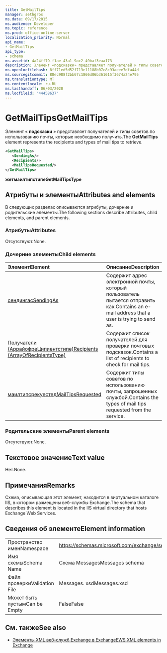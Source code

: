 ```yaml
---
title: GetMailTips
manager: sethgros
ms.date: 09/17/2015
ms.audience: Developer
ms.topic: reference
ms.prod: office-online-server
localization_priority: Normal
api_name:
- GetMailTips
api_type:
- schema
ms.assetid: 4a24ff79-f1ae-43a1-9ac2-49baf3eaa173
description: Элемент «подсказки» представляет получателей и типы советов по использованию почты, которые необходимо получить.
ms.openlocfilehash: 8ff71ed5d52f713e11188b07c8c93aeee7dfa44d
ms.sourcegitcommit: 88ec988f2bb67c1866d06b361615f3674a24e795
ms.translationtype: MT
ms.contentlocale: ru-RU
ms.lasthandoff: 06/03/2020
ms.locfileid: "44458637"
---
```

# <a name="getmailtips"></a><span data-ttu-id="d53f8-103">GetMailTips</span><span class="sxs-lookup"><span data-stu-id="d53f8-103">GetMailTips</span></span>

<span data-ttu-id="d53f8-104">Элемент « **подсказки** » представляет получателей и типы советов по использованию почты, которые необходимо получить.</span><span class="sxs-lookup"><span data-stu-id="d53f8-104">The **GetMailTips** element represents the recipients and types of mail tips to retrieve.</span></span> 
  
```XML
<GetMailTips>
   <SendingAs/>
   <Recipients/>
   <MailTipsRequested/>
</GetMailTips>
```

 <span data-ttu-id="d53f8-105">**жетмаилтипстипе**</span><span class="sxs-lookup"><span data-stu-id="d53f8-105">**GetMailTipsType**</span></span>
## <a name="attributes-and-elements"></a><span data-ttu-id="d53f8-106">Атрибуты и элементы</span><span class="sxs-lookup"><span data-stu-id="d53f8-106">Attributes and elements</span></span>

<span data-ttu-id="d53f8-107">В следующих разделах описываются атрибуты, дочерние и родительские элементы.</span><span class="sxs-lookup"><span data-stu-id="d53f8-107">The following sections describe attributes, child elements, and parent elements.</span></span>
  
### <a name="attributes"></a><span data-ttu-id="d53f8-108">Атрибуты</span><span class="sxs-lookup"><span data-stu-id="d53f8-108">Attributes</span></span>

<span data-ttu-id="d53f8-109">Отсутствуют.</span><span class="sxs-lookup"><span data-stu-id="d53f8-109">None.</span></span>
  
### <a name="child-elements"></a><span data-ttu-id="d53f8-110">Дочерние элементы</span><span class="sxs-lookup"><span data-stu-id="d53f8-110">Child elements</span></span>

|<span data-ttu-id="d53f8-111">**Элемент**</span><span class="sxs-lookup"><span data-stu-id="d53f8-111">**Element**</span></span>|<span data-ttu-id="d53f8-112">**Описание**</span><span class="sxs-lookup"><span data-stu-id="d53f8-112">**Description**</span></span>|
|:-----|:-----|
|[<span data-ttu-id="d53f8-113">сендингас</span><span class="sxs-lookup"><span data-stu-id="d53f8-113">SendingAs</span></span>](sendingas.md) <br/> |<span data-ttu-id="d53f8-114">Содержит адрес электронной почты, который пользователь пытается отправить как.</span><span class="sxs-lookup"><span data-stu-id="d53f8-114">Contains an e-mail address that a user is trying to send as.</span></span>  <br/> |
|[<span data-ttu-id="d53f8-115">Получатели (АррайофреЦипиентстипе)</span><span class="sxs-lookup"><span data-stu-id="d53f8-115">Recipients (ArrayOfRecipientsType)</span></span>](recipients-arrayofrecipientstype.md) <br/> |<span data-ttu-id="d53f8-116">Содержит список получателей для проверки почтовых подсказок.</span><span class="sxs-lookup"><span data-stu-id="d53f8-116">Contains a list of recipients to check for mail tips.</span></span>  <br/> |
|[<span data-ttu-id="d53f8-117">маилтипсрекуестед</span><span class="sxs-lookup"><span data-stu-id="d53f8-117">MailTipsRequested</span></span>](mailtipsrequested.md) <br/> |<span data-ttu-id="d53f8-118">Содержит типы советов по использованию почты, запрошенных службой.</span><span class="sxs-lookup"><span data-stu-id="d53f8-118">Contains the types of mail tips requested from the service.</span></span>  <br/> |
   
### <a name="parent-elements"></a><span data-ttu-id="d53f8-119">Родительские элементы</span><span class="sxs-lookup"><span data-stu-id="d53f8-119">Parent elements</span></span>

<span data-ttu-id="d53f8-120">Отсутствуют.</span><span class="sxs-lookup"><span data-stu-id="d53f8-120">None.</span></span>
  
## <a name="text-value"></a><span data-ttu-id="d53f8-121">Текстовое значение</span><span class="sxs-lookup"><span data-stu-id="d53f8-121">Text value</span></span>

<span data-ttu-id="d53f8-122">Нет.</span><span class="sxs-lookup"><span data-stu-id="d53f8-122">None.</span></span>
  
## <a name="remarks"></a><span data-ttu-id="d53f8-123">Примечания</span><span class="sxs-lookup"><span data-stu-id="d53f8-123">Remarks</span></span>

<span data-ttu-id="d53f8-124">Схема, описывающая этот элемент, находится в виртуальном каталоге IIS, в котором размещены веб-службы Exchange.</span><span class="sxs-lookup"><span data-stu-id="d53f8-124">The schema that describes this element is located in the IIS virtual directory that hosts Exchange Web Services.</span></span>
  
## <a name="element-information"></a><span data-ttu-id="d53f8-125">Сведения об элементе</span><span class="sxs-lookup"><span data-stu-id="d53f8-125">Element information</span></span>

|||
|:-----|:-----|
|<span data-ttu-id="d53f8-126">Пространство имен</span><span class="sxs-lookup"><span data-stu-id="d53f8-126">Namespace</span></span>  <br/> |https://schemas.microsoft.com/exchange/services/2006/messages  <br/> |
|<span data-ttu-id="d53f8-127">Имя схемы</span><span class="sxs-lookup"><span data-stu-id="d53f8-127">Schema Name</span></span>  <br/> |<span data-ttu-id="d53f8-128">Схема Messages</span><span class="sxs-lookup"><span data-stu-id="d53f8-128">Messages schema</span></span>  <br/> |
|<span data-ttu-id="d53f8-129">Файл проверки</span><span class="sxs-lookup"><span data-stu-id="d53f8-129">Validation File</span></span>  <br/> |<span data-ttu-id="d53f8-130">Messages. xsd</span><span class="sxs-lookup"><span data-stu-id="d53f8-130">Messages.xsd</span></span>  <br/> |
|<span data-ttu-id="d53f8-131">Может быть пустым</span><span class="sxs-lookup"><span data-stu-id="d53f8-131">Can be Empty</span></span>  <br/> |<span data-ttu-id="d53f8-132">False</span><span class="sxs-lookup"><span data-stu-id="d53f8-132">False</span></span>  <br/> |
   
## <a name="see-also"></a><span data-ttu-id="d53f8-133">См. также</span><span class="sxs-lookup"><span data-stu-id="d53f8-133">See also</span></span>



- [<span data-ttu-id="d53f8-134">Элементы XML веб-служб Exchange в Exchange</span><span class="sxs-lookup"><span data-stu-id="d53f8-134">EWS XML elements in Exchange</span></span>](ews-xml-elements-in-exchange.md)

